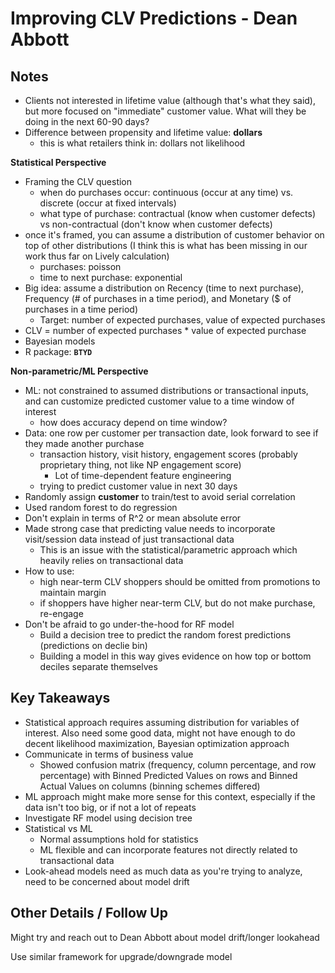 # Improving CLV Predictions - Dean Abbott

## Notes

 - Clients not interested in lifetime value (although that's what they said), but more focused on "immediate" customer value. What will they be doing in the next 60-90 days?
 - Difference between propensity and lifetime value: __dollars__
     + this is what retailers think in: dollars not likelihood

__Statistical Perspective__

 - Framing the CLV question
     + when do purchases occur: continuous (occur at any time) vs. discrete (occur at fixed intervals)
     + what type of purchase: contractual (know when customer defects) vs non-contractual (don't know when customer defects)
 - once it's framed, you can assume a distribution of customer behavior on top of other distributions (I think this is what has been missing in our work thus far on Lively calculation)
     + purchases: poisson
     + time to next purchase: exponential
 - Big idea: assume a distribution on Recency (time to next purchase), Frequency (# of purchases in a time period), and Monetary ($ of purchases in a time period)
     + Target: number of expected purchases, value of expected purchases
 - CLV = number of expected purchases * value of expected purchase
 - Bayesian models
 - R package: __`BTYD`__

__Non-parametric/ML Perspective__

- ML: not constrained to assumed distributions or transactional inputs, and can customize predicted customer value to a time window of interest
    + how does accuracy depend on time window?
- Data: one row per customer per transaction date, look forward to see if they made another purchase
    + transaction history, visit history, engagement scores (probably proprietary thing, not like NP engagement score)
        * Lot of time-dependent feature engineering
    + trying to predict customer value in next 30 days
- Randomly assign __customer__ to train/test to avoid serial correlation
- Used random forest to do regression
- Don't explain in terms of R^2 or mean absolute error
- Made strong case that predicting value needs to incorporate visit/session data instead of just transactional data
    + This is an issue with the statistical/parametric approach which heavily relies on transactional data
- How to use:
    + high near-term CLV shoppers should be omitted from promotions to maintain margin
    + if shoppers have higher near-term CLV, but do not make purchase, re-engage
- Don't be afraid to go under-the-hood for RF model
    + Build a decision tree to predict the random forest predictions (predictions on declie bin)
    + Building a model in this way gives evidence on how top or bottom deciles separate themselves


## Key Takeaways

- Statistical approach requires assuming distribution for variables of interest. Also need some good data, might not have enough to do decent likelihood maximization, Bayesian optimization approach
- Communicate in terms of business value
    + Showed confusion matrix (frequency, column percentage, and row percentage) with Binned Predicted Values on rows and Binned Actual Values on columns (binning schemes differed)
- ML approach might make more sense for this context, especially if the data isn't too big, or if not a lot of repeats
- Investigate RF model using decision tree
- Statistical vs ML
    + Normal assumptions hold for statistics
    + ML flexible and can incorporate features not directly related to transactional data
- Look-ahead models need as much data as you're trying to analyze, need to be concerned about model drift

## Other Details / Follow Up

Might try and reach out to Dean Abbott about model drift/longer lookahead

Use similar framework for upgrade/downgrade model